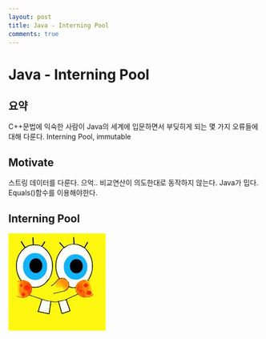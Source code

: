 ```yaml
---
layout: post
title: Java - Interning Pool
comments: true
---
```


# Java - Interning Pool

## 요약
C++문법에 익숙한 사람이 Java의 세계에 입문하면서 부딪히게 되는 몇 가지 오류들에 대해 다룬다.
Interning Pool, immutable

## Motivate
스트링 데이터를 다룬다.
으억.. 비교연산이 의도한대로 동작하지 않는다. Java가 밉다.
Equals()함수를 이용해야한다.

## Interning Pool
![Test Image](https://github.com/hibbah/hibbah.github.io/blob/master/img/spongebob.png)



